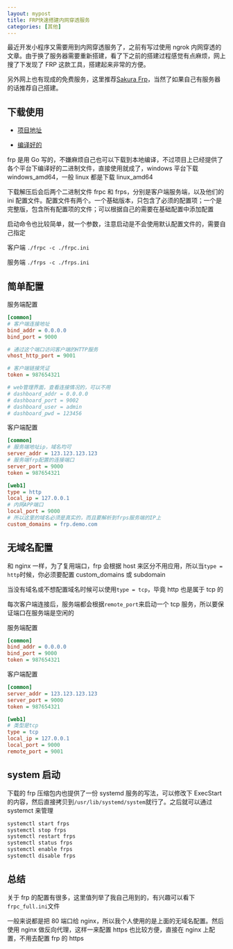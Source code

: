```yaml
---
layout: mypost
title: FRP快速搭建内网穿透服务
categories: [其他]
---
```


最近开发小程序又需要用到内网穿透服务了，之前有写过使用 ngrok 内网穿透的文章。由于换了服务器需要重新搭建，看了下之前的搭建过程感觉有点麻烦，网上搜了下发现了 FRP 这款工具，搭建起来非常的方便。

另外网上也有现成的免费服务，这里推荐[Sakura Frp](https://www.natfrp.org)，当然了如果自己有服务器的话推荐自己搭建。

## 下载使用

- [项目地址](https://github.com/fatedier/frp)

- [编译好的](https://github.com/fatedier/frp/releases)

frp 是用 Go 写的，不嫌麻烦自己也可以下载到本地编译，不过项目上已经提供了各个平台下编译好的二进制文件，直接使用就成了，windows 平台下载 windows_amd64，一般 linux 都是下载 linux_amd64

下载解压后会后两个二进制文件 frpc 和 frps，分别是客户端服务端，以及他们的 ini 配置文件。配置文件有两个。一个基础版本，只包含了必须的配置项；一个是完整版，包含所有配置项的文件；可以根据自己的需要在基础配置中添加配置

启动命令也比较简单，就一个参数，注意启动是不会使用默认配置文件的，需要自己指定

客户端 `./frpc -c ./frpc.ini`

服务端 `./frps -c ./frps.ini`

## 简单配置

服务端配置

```ini
[common]
# 客户端连接地址
bind_addr = 0.0.0.0
bind_port = 9000

# 通过这个端口访问客户端的HTTP服务
vhost_http_port = 9001

# 客户端链接凭证
token = 987654321

# web管理界面，查看连接情况的，可以不用
# dashboard_addr = 0.0.0.0
# dashboard_port = 9002
# dashboard_user = admin
# dashboard_pwd = 123456
```

客户端配置

```ini
[common]
# 服务端地址ip，域名均可
server_addr = 123.123.123.123
# 服务端frp配置的连接端口
server_port = 9000
token = 987654321

[web1]
type = http
local_ip = 127.0.0.1
# 内网APP端口
local_port = 9000
# 所以这里的域名必须是真实的，而且要解析到frps服务端的IP上
custom_domains = frp.demo.com
```

## 无域名配置

和 nginx 一样，为了复用端口，frp 会根据 host 来区分不用应用，所以当`type = http`时候，你必须要配置 custom_domains 或 subdomain

当没有域名或不想配置域名时候可以使用`type = tcp`，毕竟 http 也是属于 tcp 的

每次客户端连接后，服务端都会根据`remote_port`来启动一个 tcp 服务，所以要保证端口在服务端是空闲的

服务端配置

```ini
[common]
bind_addr = 0.0.0.0
bind_port = 9000
token = 987654321
```

客户端配置

```ini
[common]
server_addr = 123.123.123.123
server_port = 9000
token = 987654321

[web1]
# 类型是tcp
type = tcp
local_ip = 127.0.0.1
local_port = 9000
remote_port = 9001
```

## system 启动

下载的 frp 压缩包内也提供了一份 systemd 服务的写法，可以修改下 ExecStart 的内容，然后直接拷贝到`/usr/lib/systemd/system`就行了。之后就可以通过 systemct 来管理

```sh
systemctl start frps
systemctl stop frps
systemctl restart frps
systemctl status frps
systemctl enable frps
systemctl disable frps
```

## 总结

关于 frp 的配置有很多，这里值列举了我自己用到的，有兴趣可以看下`frpc_full.ini`文件

一般来说都是把 80 端口给 nginx，所以我个人使用的是上面的无域名配置。然后使用 nginx 做反向代理，这样一来配置 https 也比较方便，直接在 nginx 上配置，不用去配置 frp 的 https
